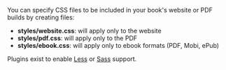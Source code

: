 You can specify CSS files to be included in your book's website or PDF builds by creating files:

- **styles/website.css**: will apply only to the website
- **styles/pdf.css**: will apply only to the PDF
- **styles/ebook.css**: will apply only to ebook formats (PDF, Mobi, ePub)

Plugins exist to enable [Less](https://plugins.gitbook.com/plugin/styles-less) or [Sass](https://plugins.gitbook.com/plugin/styles-sass) support.
